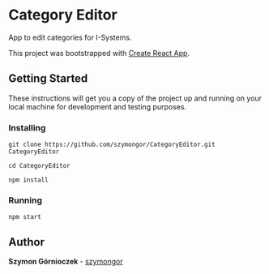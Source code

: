 # Category Editor

App to edit categories for I-Systems.

This project was bootstrapped with [Create React App](https://github.com/facebookincubator/create-react-app).

## Getting Started

These instructions will get you a copy of the project up and running on your local machine for development and testing purposes.

### Installing

```
git clone https://github.com/szymongor/CategoryEditor.git CategoryEditor
```

```
cd CategoryEditor
```

```
npm install
```

### Running

```
npm start
```

## Author

**Szymon Górnioczek** - [szymongor](https://github.com/szymongor)
